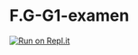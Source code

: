 # F.G-G1-examen
[![Run on Repl.it](https://repl.it/badge/github/CristhianY/F.G-G1)](https://repl.it/github/CristhianY/F.G-G1)
